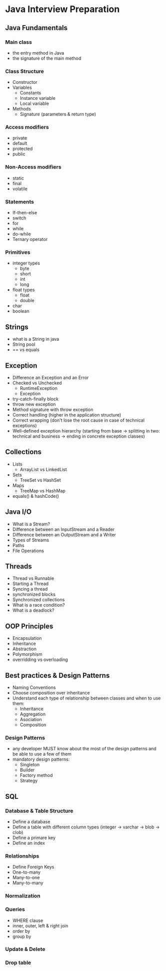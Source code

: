 # Java Interview Preparation

## Java Fundamentals

### Main class
* the entry method in Java
* the signature of the main method

### Class Structure
* Constructor
* Variables 
  * Constants
  * Instance variable
  * Local variable
* Methods
  * Signature (parameters & return type)
  
### Access modifiers
* private
* default
* protected
* public

### Non-Access modifiers
* static
* final
* volatile

### Statements
* If-then-else
* switch
* for
* while
* do-while
* Ternary operator

### Primitives
* integer types
  * byte
  * short
  * int
  * long
* float types
  * float
  * double
* char
* boolean

## Strings
* what is a String in java
* String pool
* == vs equals

## Exception
* Difference an Exception and an Error
* Checked vs Unchecked
  * RuntimeException
  * Exception
* try-catch-finally block
* throw new exception
* Method signature with throw exception
* Correct handling (higher in the application structure)
* Correct wrapping (don't lose the root cause in case of technical exceptions)
* Well-defined exception hierarchy (starting from base -> splitting in two: technical and business -> ending in concrete exception classes)

## Collections
* Lists
  * ArrayList vs LinkedList
* Sets
  * TreeSet vs HashSet
* Maps
  * TreeMap vs HashMap
* equals() & hashCode()

## Java I/O
* What is a Stream?
* Difference between an InputStream and a Reader
* Difference between an OutputStream and a Writer
* Types of Streams
* Paths
* File Operations

## Threads
* Thread vs Runnable
* Starting a Thread
* Syncing a thread
* synchronized blocks
* Synchronized collections
* What is a race condition?
* What is a deadlock?

## OOP Principles
* Encapsulation
* Inheritance
* Abstraction
* Polymorphism
* overridding vs overloading

## Best practices & Design Patterns
* Naming Conventions
* Choose composition over inheritance
* Understand each type of relationship between classes and when to use them:
  * Inheritance 
  * Aggregation
  * Asociation
  * Composition

### Design Patterns
* any developer MUST know about the most of the design patterns and be able to use a few of them
* mandatory design patterns:
  * Singleton
  * Builder
  * Factory method
  * Strategy

## SQL

### Database & Table Structure
* Define a database
* Define a table with different column types (integer -> varchar -> blob -> clob)
* Define a primare key
* Define an index

### Relationships
* Define Foreign Keys
* One-to-many
* Many-to-one
* Many-to-many

### Normalization

### Queries
* WHERE clause
* inner, outer, left & right join
* order by
* group by

### Update & Delete

### Drop table
